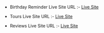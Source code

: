 - Birthday Reminder Live Site URL :- [Live Site](https://birthday-reminder-singh.netlify.app/)

- Tours Live Site URL :- [Live Site](https://tours-singh.netlify.app)

- Reviews Live Site URL :- [Live Site](https://reviews-singh.netlify.app/)
